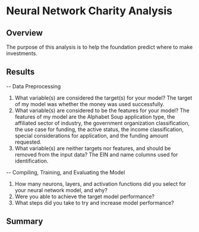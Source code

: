 # Neural Network Charity Analysis
## Overview
The purpose of this analysis is to help the foundation predict where to make investments.
## Results
-- Data Preprocessing
1. What variable(s) are considered the target(s) for your model?  The target of my model was whether the money was used successfully.  
2. What variable(s) are considered to be the features for your model?  The features of my model are the Alphabet Soup application type, the affiliated sector of industry, the government organization classification, the use case for funding, the active status, the income classification, special considerations for application, and the funding amount requested.
3. What variable(s) are neither targets nor features, and should be removed from the input data? The EIN and name columns used for identification.

-- Compiling, Training, and Evaluating the Model
1. How many neurons, layers, and activation functions did you select for your neural network model, and why?
2. Were you able to achieve the target model performance?
3. What steps did you take to try and increase model performance?
## Summary
